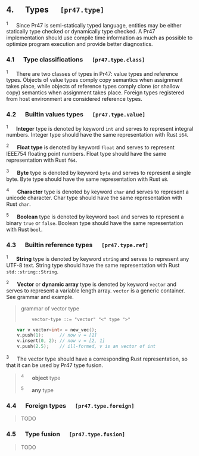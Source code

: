 ## 4. &emsp; Types &emsp; `[pr47.type]`

<sup>1</sup> &emsp; Since Pr47 is semi-statically typed language, entities may be either statically type checked or dynamically type checked. A Pr47 implementation should use compile time information as much as possible to optimize program execution and provide better diagnostics.

### 4.1 &emsp; Type classifications &emsp; `[pr47.type.class]`

<sup>1</sup> &emsp; There are two classes of types in Pr47: value types and reference types. Objects of value types comply copy semantics when assignment takes place, while objects of reference types comply clone (or shallow copy) semantics when assignment takes place. Foreign types registered from host environment are considered reference types.

### 4.2 &emsp; Builtin values types &emsp; `[pr47.type.value]`

<sup>1</sup> &emsp; **Integer** type is denoted by keyword `int` and serves to represent integral numbers. Integer type should have the same representation with Rust `i64`.

<sup>2</sup> &emsp; **Float type** is denoted by keyword `float` and serves to represent IEEE754 floating point numbers. Float type should have the same representation with Rust `f64`.

<sup>3</sup> &emsp; **Byte** type is denoted by keyword `byte` and serves to represent a single byte. Byte type should have the same representation with Rust `u8`.

<sup>4</sup> &emsp; **Character** type is denoted by keyword `char` and serves to represent a unicode character. Char type should have the same representation with Rust `char`.

<sup>5</sup> &emsp; **Boolean** type is denoted by keyword `bool` and serves to represent a binary `true` or `false`. Boolean type should have the same representation with Rust `bool`.

### 4.3 &emsp; Builtin reference types &emsp; `[pr47.type.ref]`

<sup>1</sup> &emsp; **String** type is denoted by keyword `string` and serves to represent any UTF-8 text. String type should have the same representation with Rust `std::string::String`.

<sup>2</sup> &emsp; **Vector** or **dynamic array** type is denoted by keyword `vector` and serves to represent a variable length array. `vector` is a generic container. See grammar and example.

> grammar of vector type
> 
> ```plaintext
>     vector-type ::= "vector" "<" type ">"
> ```

```go
    var v vector<int> = new_vec();
    v.push(1);      // now v = [1]
    v.insert(0, 2); // now v = [2, 1]
    v.push(2.5);    // ill-formed, v is an vector of int
```

<sup>3</sup> &emsp; The vector type should have a corresponding Rust representation, so that it can be used by Pr47 type fusion.

> <sup>4</sup> &emsp; **object** type
>
> <sup>5</sup> &emsp; **any** type

### 4.4 &emsp; Foreign types &emsp; `[pr47.type.foreign]`

> TODO

### 4.5 &emsp; Type fusion &emsp; `[pr47.type.fusion]`

> TODO